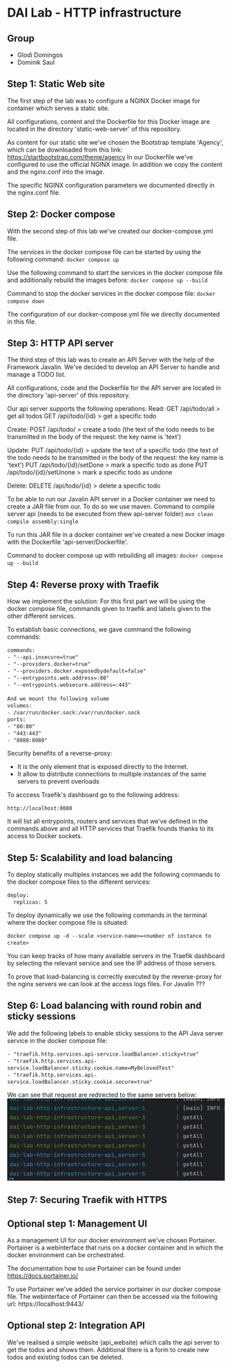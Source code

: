 # DAI Lab - HTTP infrastructure

## Group

* Glodi Domingos
* Dominik Saul

## Step 1: Static Web site

The first step of the lab was to configure a NGINX Docker image for container which serves a static site.

All configurations, content and the Dockerfile for this Docker image are located in the directory 'static-web-server' of
this repository.

As content for our static site we've chosen the Bootstrap template 'Agency', which can be downloaded from this
link: https://startbootstrap.com/theme/agency
In our Dockerfile we've configured to use the official NGINX image. In addition we copy the content and the nginx.conf
into the image.

The specific NGINX configuration parameters we documented directly in the nginx.conf file.

## Step 2: Docker compose

With the second step of this lab we've created our docker-compose.yml file.

The services in the docker compose file can be started by using the following command:
`docker compose up`

Use the following command to start the services in the docker compose file and additionally rebuild the images before:
`docker compose up --build`

Command to stop the docker services in the docker compose file:
`docker compose down`

The configuration of our docker-compose.yml file we directly documented in this file.

## Step 3: HTTP API server

The third step of this lab was to create an API Server with the help of the Framework Javalin.
We've decided to develop an API Server to handle and manage a TODO list.

All configurations, code and the Dockerfile for the API server are located in the directory 'api-server' of this
repository.

Our api server supports the following operations:
Read:
GET /api/todo/all > get all todos
GET /api/todo/{id} > get a specific todo

Create:
POST /api/todo/ > create a todo
(the text of the todo needs to be transmitted in the body of the request: the key name is 'text')

Update:
PUT /api/todo/{id} > update the text of a specific todo
(the text of the todo needs to be transmitted in the body of the request: the key name is 'text')
PUT /api/todo/{id}/setDone > mark a specific todo as done
PUT /api/todo/{id}/setUnone > mark a specific todo as undone

Delete:
DELETE /api/todo/{id} > delete a specific todo

To be able to run our Javalin API server in a Docker container we need to create a JAR file from our. To do so we use
maven.
Command to compile server api (needs to be executed from thew api-server folder)
`mvn clean compile assembly:single`

To run this JAR file in a docker container we've created a new Docker image with the Dockerfile 'api-server/Dockerfile'.

Command to docker compose up with rebuilding all images:
`docker compose up --build`

## Step 4: Reverse proxy with Traefik
How we implement the solution:
For this first part we will be using the docker compose file, commands given to traefik and labels given to the other different services.

To establish basic connections, we gave command the following commands:
```
commands:
- "--api.insecure=true"  
- "--providers.docker=true" 
- "--providers.docker.exposedbydefault=false" 
- "--entrypoints.web.address=:80"
- "--entrypoints.websecure.address=:443"

And we mount the following volume
volumes:
- /var/run/docker.sock:/var/run/docker.sock
ports:
- "80:80" 
- "443:443"
- "8080:8080" 
```

Security benefits of a reverse-proxy:
- It is the only element that is exposed directly to the Internet.
- It allow to distribute connections to multiple instances of the same servers to prevent overloads

To acccess Traefik's dashboard go to the following address:
```
http://localhost:8080
```
It will list all entrypoints, routers and services that we've defined in the commands above and all HTTP services that Traefik founds thanks to its access to Docker sockets.  

## Step 5: Scalability and load balancing
To deploy statically multiples instances we add the following commands to the docker compose files to the different services:
```
deploy:
  replicas: 5
```
To deploy dynamically we use the following commands in the terminal where the docker compose file is situated:
```
docker compose up -d --scale <service-name>=<number of instance to create>
```

You can keep tracks of how many available servers in the Traefik dashboard by selecting the relevant service and see the IP address of those servers.

To prove that load-balancing is correctly executed by the reverse-proxy for the nginx servers we can look at the access logs files.
For Javalin ???

## Step 6: Load balancing with round robin and sticky sessions
We add the following labels to enable sticky sessions to the API Java server service in the docker compose file:
```
- "traefik.http.services.api-service.loadBalancer.sticky=true"
- "traefik.http.services.api-service.loadBalancer.sticky.cookie.name=MyBelovedTest"
- "traefik.http.services.api-service.loadBalancer.sticky.cookie.secure=true"
```
We can see that request are redirected to the same servers below:
![img.png](img.png)

## Step 7: Securing Traefik with HTTPS

## Optional step 1: Management UI

As a management UI for our docker environment we've chosen Portainer.
Portainer is a webinterface that runs on a docker container and in which the docker environment can be orchestrated.

The documentation how to use Portainer can be found under https://docs.portainer.io/

To use Portainer we've added the service portainer in our docker compose file.
The webinterface of Portainer can then be accessed via the following url: https://localhost:9443/

## Optional step 2: Integration API

We've realised a simple website (api_website) which calls the api server to get the todos and shows them.
Additional there is a form to create new todos and existing todos can be deleted.
